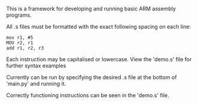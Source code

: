 This is a framework for developing and running basic ARM assembly programs.

All .s files must be formatted with the exact following spacing on each line:
```
mov r1, #5
MOV r2, r1
add r1, r2, r3
 ````
Each instruction may be capitalised or lowercase. View the 'demo.s' file for further syntax examples

Currently can be run by specifying the desired .s file at the bottom of 'main.py' and running it.

Correctly functioning instructions can be seen in the 'demo.s' file.
